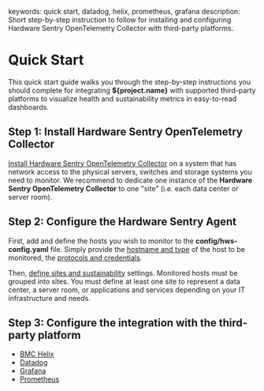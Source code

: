keywords: quick start, datadog, helix, prometheus, grafana
description: Short step-by-step instruction to follow for installing and configuring Hardware Sentry OpenTelemetry Collector with third-party platforms.

# Quick Start

This quick start guide walks you through the step-by-step instructions you should complete for integrating **${project.name}** with supported third-party platforms to visualize health and sustainability metrics in easy-to-read dashboards.

## Step 1: Install Hardware Sentry OpenTelemetry Collector

[Install Hardware Sentry OpenTelemetry Collector](./install.html) on a system that has network access to the physical servers, switches and storage systems you need to monitor. We recommend to dedicate one instance of the **Hardware Sentry OpenTelemetry Collector** to one "site" (i.e. each data center or server room).

## Step 2: Configure the Hardware Sentry Agent

First, add and define the hosts you wish to monitor to the **config/hws-config.yaml** file. Simply provide the [hostname and type](./configuration/configure-agent.html#Monitored_hosts) of the host to be monitored, the [protocols and credentials](./configuration/configure-agent.html#Protocols_and_Credentials).

Then, [define sites and sustainability](./configuration/configure-agent.html#Configure_the_sustainability_settings) settings. Monitored hosts must be grouped into sites. You must define at least one site to represent a data center, a server room, or applications and services depending on your IT infrastructure and needs.

## Step 3: Configure the integration with the third-party platform

* [BMC Helix](./integration/helix.html)
* [Datadog](./integration/datadog.html)
* [Grafana](./prometheus/grafana.html)
* [Prometheus](./prometheus/prometheus.html)
